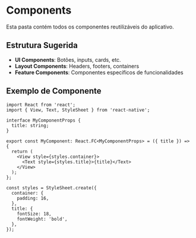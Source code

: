 # Components

Esta pasta contém todos os componentes reutilizáveis do aplicativo.

## Estrutura Sugerida

- **UI Components**: Botões, inputs, cards, etc.
- **Layout Components**: Headers, footers, containers
- **Feature Components**: Componentes específicos de funcionalidades

## Exemplo de Componente

```tsx
import React from 'react';
import { View, Text, StyleSheet } from 'react-native';

interface MyComponentProps {
  title: string;
}

export const MyComponent: React.FC<MyComponentProps> = ({ title }) => {
  return (
    <View style={styles.container}>
      <Text style={styles.title}>{title}</Text>
    </View>
  );
};

const styles = StyleSheet.create({
  container: {
    padding: 16,
  },
  title: {
    fontSize: 18,
    fontWeight: 'bold',
  },
});
```
